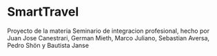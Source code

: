 # SmartTravel
Proyecto de la materia Seminario de integracion profesional, hecho por Juan Jose Canestrari, German Mieth, Marco Juliano, Sebastian Aversa, Pedro Shön y Bautista Janse
